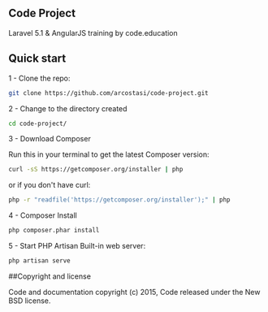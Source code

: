 ## Code Project

Laravel 5.1 & AngularJS training by code.education

## Quick start

1 - Clone the repo:

```bash
git clone https://github.com/arcostasi/code-project.git
```

2 - Change to the directory created

```bash
cd code-project/
```

3 - Download Composer

Run this in your terminal to get the latest Composer version:

```bash
curl -sS https://getcomposer.org/installer | php
```

or if you don't have curl:

```bash
php -r "readfile('https://getcomposer.org/installer');" | php
```

4 - Composer Install

```bash
php composer.phar install
```

5 - Start PHP Artisan Built-in web server:

```bash
php artisan serve
```

##Copyright and license

Code and documentation copyright (c) 2015, Code released under the New BSD license.